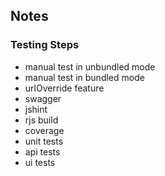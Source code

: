 ## Notes

### Testing Steps

* manual test in unbundled mode
* manual test in bundled mode
* urlOverride feature
* swagger
* jshint
* rjs build
* coverage
* unit tests
* api tests
* ui tests

